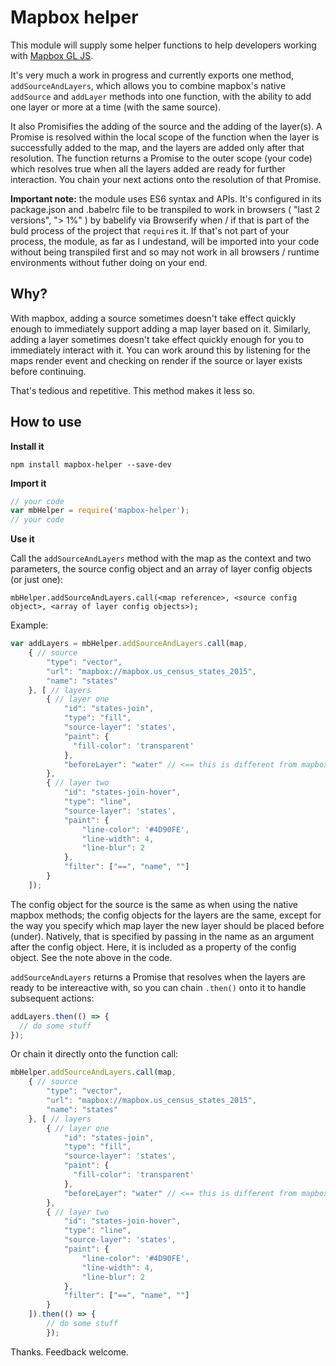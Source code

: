 # Mapbox helper

This module will supply some helper functions to help developers working with [Mapbox GL JS](https://www.mapbox.com/mapbox-gl-js/api/).

It's very much a work in progress and currently exports one method, `addSourceAndLayers`, which allows you to combine mapbox's native `addSource` and `addLayer` methods into one function, with the ability to add one layer or more  at a time (with the same source).

It also Promisifies the adding of the source and the adding of the layer(s). A Promise is resolved within the local scope of the function when the layer is successfully added to the map, and the layers are added only after that resolution. The function returns a Promise to the outer scope (your code) which resolves true when all the layers added are ready for further interaction. You chain your next actions onto the resolution of that Promise.

**Important note:** the module uses ES6 syntax and APIs. It's configured in its package.json and .babelrc file to be transpiled to work in browsers ( "last 2 versions", "> 1%" ) by babelify via Browserify when / if that is part of the buld process of the project that `require`s it. If that's not part of your process, the module, as far as I undestand, will be imported into your code without being transpiled first and so may not work in all browsers / runtime environments without futher doing on your end.

## Why?

With mapbox, adding a source sometimes doesn't take effect quickly enough to immediately support adding a map layer based on it. Similarly, adding a layer sometimes doesn't take effect quickly enough for you to immediately interact with it. You can work around this by listening for the maps render event and checking on render if the source or layer exists before continuing.

That's tedious and repetitive. This method makes it less so.

## How to use

**Install it**

 `npm install mapbox-helper --save-dev`

**Import it**

```javascript
// your code
var mbHelper = require('mapbox-helper');
// your code
``` 

 **Use it**

 Call the `addSourceAndLayers` method with the map as the context and two parameters, the source config object and an array of layer config objects (or just one):

 `mbHelper.addSourceAndLayers.call(<map reference>, <source config object>, <array of layer config objects>);`

Example:

```javascript
var addLayers = mbHelper.addSourceAndLayers.call(map,
    { // source
        "type": "vector",
        "url": "mapbox://mapbox.us_census_states_2015",
        "name": "states"
    }, [ // layers
        { // layer one
            "id": "states-join",
            "type": "fill",
            "source-layer": 'states',
            "paint": {
              "fill-color": 'transparent'
            },
            "beforeLayer": "water" // <== this is different from mapbox native specs
        },
        { // layer two
            "id": "states-join-hover",
            "type": "line",
            "source-layer": 'states',
            "paint": {
                "line-color": '#4D90FE',
                "line-width": 4,
                "line-blur": 2
            },
            "filter": ["==", "name", ""]
        }
    ]);
```

The config object for the source is the same as when using the native mapbox methods; the config objects for the layers are the same, except for the way you specify which map layer the new layer should be placed before (under). Natively, that is specified by passing in the name as an argument after the config object. Here, it is included as a property of the config object. See the note above in the code.

`addSourceAndLayers` returns a Promise that resolves when the layers are ready to be intereactive with, so you can chain `.then()` onto it to handle subsequent actions:

```javascript
addLayers.then(() => {
  // do some stuff
});
```

Or chain it directly onto the function call:

```javascript
mbHelper.addSourceAndLayers.call(map,
    { // source
        "type": "vector",
        "url": "mapbox://mapbox.us_census_states_2015",
        "name": "states"
    }, [ // layers
        { // layer one
            "id": "states-join",
            "type": "fill",
            "source-layer": 'states',
            "paint": {
              "fill-color": 'transparent'
            },
            "beforeLayer": "water" // <== this is different from mapbox native specs
        },
        { // layer two
            "id": "states-join-hover",
            "type": "line",
            "source-layer": 'states',
            "paint": {
                "line-color": '#4D90FE',
                "line-width": 4,
                "line-blur": 2
            },
            "filter": ["==", "name", ""]
        }
    ]).then(() => {
        // do some stuff
        });
```

Thanks. Feedback welcome.